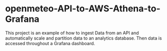 # openmeteo-API-to-AWS-Athena-to-Grafana
This project is an example of how to ingest Data from an API and automatically scale and partition data to an analytics database. Then data is accessed throughout a Grafana dashboard.
